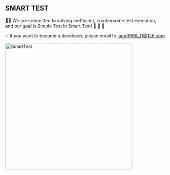 ## SMART TEST 

🙋‍♀️  We are committed to solving inefficient, cumbersome test execution, and our goal is Simple Test In Smart Test! 👋 👋 👋

💡 If you want to become a developer, please email to laoqi1988_f1@126.com

<img src="https://github.com/smart-test-ti/.github/assets/24454096/fadb328d-c136-460a-b30d-a98d9036d882" alt="SmartTest" width="400">


